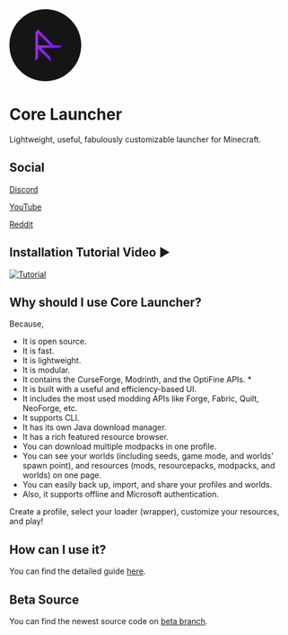 <img alt="icon" src="images/logo.png" width="128" height="128"/>

# Core Launcher
Lightweight, useful, fabulously customizable launcher for Minecraft.

## Social

[Discord](https://discord.gg/MEJQtCvwqf)

[YouTube](https://www.youtube.com/@corelauncher)

[Reddit](https://www.reddit.com/r/corelauncher/)

## Installation Tutorial Video ▶

[![Tutorial](https://img.youtube.com/vi/t_RVLlCXcdA/0.jpg)](https://www.youtube.com/watch?v=t_RVLlCXcdA)

## Why should I use Core Launcher?
Because,
- It is open source.
- It is fast.
- It is lightweight.
- It is modular.
- It contains the CurseForge, Modrinth, and the OptiFine APIs. *
- It is built with a useful and efficiency-based UI.
- It includes the most used modding APIs like Forge, Fabric, Quilt, NeoForge, etc.
- It supports CLI.
- It has its own Java download manager.
- It has a rich featured resource browser.
- You can download multiple modpacks in one profile.
- You can see your worlds (including seeds, game mode, and worlds' spawn point), and resources (mods, resourcepacks, modpacks, and worlds) on one page.
- You can easily back up, import, and share your profiles and worlds.
- Also, it supports offline and Microsoft authentication.

Create a profile, select your loader (wrapper), customize your resources, and play!

## How can I use it?

You can find the detailed guide [here](https://github.com/etkmlm/CoreLauncher/wiki).

## Beta Source

You can find the newest source code on [beta branch](https://github.com/etkmlm/CoreLauncher/tree/beta).
